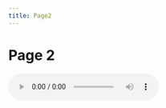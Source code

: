 ```yaml
---
title: Page2
---
```


<h1>Page 2</h1>

  <audio controls>
  <source src="https://sergxio.github.io/sml5202-sergiu/Audio/Record%20(online-voice-recorder.com).mp3" type="audio/mpeg">
Your browser does not support the audio element.
</audio>

</body>
</html>
